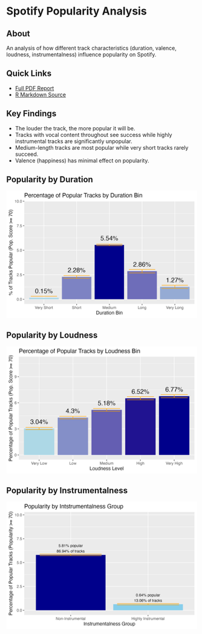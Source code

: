 # Spotify Popularity Analysis
## About
An analysis of how different track characteristics (duration, valence, loudness, instrumentalness) influence popularity on Spotify.

## Quick Links
- [Full PDF Report](spotify_popularity_analysis.pdf)
- [R Markdown Source](spotify_popularity_analysis.Rmd)

## Key Findings
- The louder the track, the more popular it will be.
- Tracks with vocal content throughout see success while highly instrumental tracks are significantly unpopular.
- Medium-length tracks are most popular while very short tracks rarely succeed.
- Valence (happiness) has minimal effect on popularity.

## Popularity by Duration
![Popularity by Duration](Figures_Spotify_Popularity_Analysis/duration_vs_popularity.png)

## Popularity by Loudness
![Popularity by Loudness](Figures_Spotify_Popularity_Analysis/loudness_vs_popularity.png)

## Popularity by Instrumentalness
![Popularity by Instrumentalness](Figures_Spotify_Popularity_Analysis/instrumentalness_vs_popularity.png)

